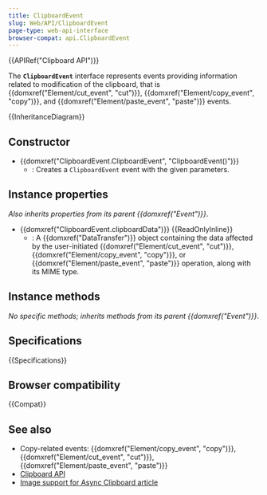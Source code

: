 ```yaml
---
title: ClipboardEvent
slug: Web/API/ClipboardEvent
page-type: web-api-interface
browser-compat: api.ClipboardEvent
---
```


{{APIRef("Clipboard API")}}

The **`ClipboardEvent`** interface represents events providing information related to modification of the clipboard, that is {{domxref("Element/cut_event", "cut")}}, {{domxref("Element/copy_event", "copy")}}, and {{domxref("Element/paste_event", "paste")}} events.

{{InheritanceDiagram}}

## Constructor

- {{domxref("ClipboardEvent.ClipboardEvent", "ClipboardEvent()")}}
  - : Creates a `ClipboardEvent` event with the given parameters.

## Instance properties

_Also inherits properties from its parent {{domxref("Event")}}_.

- {{domxref("ClipboardEvent.clipboardData")}} {{ReadOnlyInline}}
  - : A {{domxref("DataTransfer")}} object containing the data affected by the user-initiated {{domxref("Element/cut_event", "cut")}}, {{domxref("Element/copy_event", "copy")}}, or {{domxref("Element/paste_event", "paste")}} operation, along with its MIME type.

## Instance methods

_No specific methods; inherits methods from its parent {{domxref("Event")}}_.

## Specifications

{{Specifications}}

## Browser compatibility

{{Compat}}

## See also

- Copy-related events: {{domxref("Element/copy_event", "copy")}}, {{domxref("Element/cut_event", "cut")}}, {{domxref("Element/paste_event", "paste")}}
- [Clipboard API](/en-US/docs/Web/API/Clipboard_API)
- [Image support for Async Clipboard article](https://web.dev/articles/async-clipboard)
